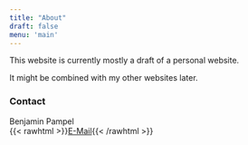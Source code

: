 ```yaml
---
title: "About"
draft: false
menu: 'main'
---
```


This website is currently mostly a draft of a personal website.

It might be combined with my other websites later.


### Contact

Benjamin Pampel\
{{< rawhtml >}}<a href="&#109;a&#105;l&#116;&#111;:&#107;&#117;&#99;&#104;&#101;&#110;&#64;&#98;&#112;&#97;&#109;&#112;&#101;&#108;&#46;&#100;&#101;">E-Mail</a>{{< /rawhtml >}}
